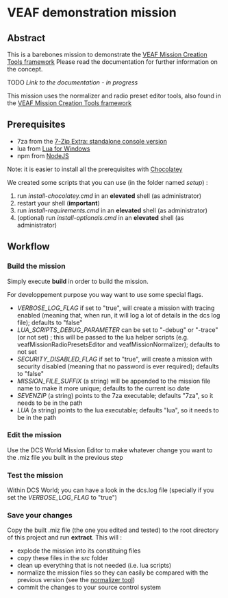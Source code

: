 # VEAF demonstration mission

## Abstract

This is a barebones mission to demonstrate the [VEAF Mission Creation Tools framework](https://github.com/VEAF/VEAF-Mission-Creation-Tools)
Please read the documentation for further information on the concept.

TODO *Link to the documentation - in progress*

This mission uses the normalizer and radio preset editor tools, also found in the [VEAF Mission Creation Tools framework](https://github.com/VEAF/VEAF-Mission-Creation-Tools/tree/master/mission-editor-tools)

## Prerequisites

* 7za from the [7-Zip Extra: standalone console version](https://www.7-zip.org/a/7z1900-extra.7z)
* lua from [Lua for Windows](https://github.com/rjpcomputing/luaforwindows)
* npm from [NodeJS](https://nodejs.org/en/)

Note: it is easier to install all the prerequisites with [Chocolatey](https://chocolatey.org)

We created some scripts that you can use (in the folder named *setup*) :
1. run *install-chocolatey.cmd* in an **elevated** shell (as administrator)
2. restart your shell (**important**)
3. run *install-requirements.cmd* in an **elevated** shell (as administrator)
4. (optional) run *install-optionals.cmd* in an **elevated** shell (as administrator)

## Workflow

### Build the mission

Simply execute **build** in order to build the mission.

For developpement purpose you way want to use some special flags.

* *VERBOSE_LOG_FLAG* if set to "true", will create a mission with tracing enabled (meaning that, when run, it will log a lot of details in the dcs log file); defaults to "false"
* *LUA_SCRIPTS_DEBUG_PARAMETER* can be set to "-debug" or "-trace" (or not set) ; this will be passed to the lua helper scripts (e.g. veafMissionRadioPresetsEditor and veafMissionNormalizer); defaults to not set
* *SECURITY_DISABLED_FLAG* if set to "true", will create a mission with security disabled (meaning that no password is ever required); defaults to "false"
* *MISSION_FILE_SUFFIX* (a string) will be appended to the mission file name to make it more unique; defaults to the current iso date
* *SEVENZIP* (a string) points to the 7za executable; defaults "7za", so it needs to be in the path
* *LUA* (a string) points to the lua executable; defaults "lua", so it needs to be in the path

### Edit the mission

Use the DCS World Mission Editor to make whatever change you want to the .miz file you built in the previous step

### Test the mission

Within DCS World; you can have a look in the dcs.log file (specially if you set the *VERBOSE_LOG_FLAG* to "true")

### Save your changes

Copy the built .miz file (the one you edited and tested) to the root directory of this project and run **extract**.
This will :

* explode the mission into its constituing files
* copy these files in the *src* folder
* clean up everything that is not needed (i.e. lua scripts)
* normalize the mission files so they can easily be compared with the previous version (see the [normalizer tool](https://github.com/VEAF/VEAF-Mission-Creation-Tools/tree/master/mission-editor-tools/normalizer))
* commit the changes to your source control system
